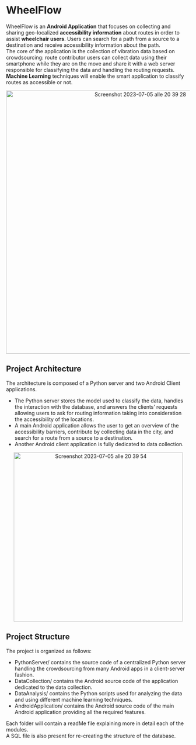 # WheelFlow 
WheelFlow is an **Android Application** that focuses on collecting and sharing geo-localized **accessibility information** about routes in order to assist **wheelchair users**. 
Users can search for a path from a source to a destination and receive accessibility information about the path.
<br>
The core of the application is the collection of vibration data based on crowdsourcing: route contributor users can collect data using their smartphone while they are on the move and share it with a web server responsible for classifying the data and handling the routing requests.<br>
**Machine Learning** techniques will enable the smart application to classify routes as accessible or not.
<p align="center"><img width="720" alt="Screenshot 2023-07-05 alle 20 39 28" src="https://github.com/terranovaa/WheelFlow/assets/61695945/94717edc-13b6-4f4b-9564-3fc1ecf4ae6f"></p>

 ## Project Architecture
 The architecture is composed of a Python server and two Android Client applications.
 <ul>
  <li>The Python server stores the model used to classify the data, handles the interaction with the database, and answers the clients’ requests allowing users to ask for routing information taking into consideration the accessibility of the locations.</li>
  <li>A main Android application allows the user to get an overview of the accessibility barriers, contribute by collecting data in the city, and search for a route from a source to a destination.</li>
  <li>Another Android client application is fully dedicated to data collection.</li>
 </ul>
<p align="center"><img width="463" alt="Screenshot 2023-07-05 alle 20 39 54" src="https://github.com/terranovaa/WheelFlow/assets/61695945/820daf3a-c2a4-45b5-a9b0-39036b37b138"></p>

## Project Structure
The project is organized as follows:
- PythonServer/ contains the source code of a centralized Python server handling the crowdsourcing from many Android apps in a client-server fashion.
- DataCollection/ contains the Android source code of the application dedicated to the data collection.
- DataAnalysis/ contains the Python scripts used for analyzing the data and using different machine learning techniques.
- AndroidApplication/ contains the Android source code of the main Android application providing all the required features.
  
Each folder will contain a readMe file explaining more in detail each of the modules.
<br>A SQL file is also present for re-creating the structure of the database.
